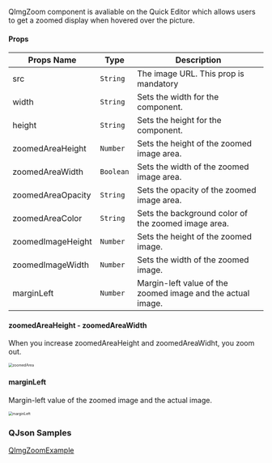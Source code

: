 QImgZoom component is avaliable on the Quick Editor which allows users to get a zoomed display when hovered over the picture.

#### Props

| Props Name   | Type                | Description                                                  |
| ------------ | ------------------- | ------------------------------------------------------------ |
| src    | `String`            | The image URL. This prop is mandatory |
| width | `String`    | Sets the width for the component. |
| height  | `String` | Sets the height for the component. |
| zoomedAreaHeight | `Number` | Sets the height of the zoomed image area. |
| zoomedAreaWidth | `Boolean`           | Sets the width of the zoomed image area. |
| zoomedAreaOpacity | `String` | Sets the opacity of the zoomed image area. |
| zoomedAreaColor | `String` | Sets the background color of the zoomed image area. |
| zoomedImageHeight | `Number` | Sets the height of the zoomed image. |
| zoomedImageWidth | `Number` | Sets the width of the zoomed image. |
| marginLeft | `Number` | Margin-left value of the zoomed image and the actual image. |



#### zoomedAreaHeight - zoomedAreaWidth

When you increase zoomedAreaHeight and zoomedAreaWidht, you zoom out.

<img src="https://cdn.softtech.com.tr/ngsp-quick/nemo/dev/mdImages/QImgZoom/zoomedArea.gif" alt="zoomedArea" style="zoom:50%;" />


#### marginLeft

Margin-left value of the zoomed image and the actual image.

<img src="https://cdn.softtech.com.tr/ngsp-quick/nemo/dev/mdImages/QImgZoom/marginLeft.gif" alt="marginLeft" style="zoom:50%;" />

### QJson Samples

 <a href=""
onclick="this.href='?q=qjsons/QImgZoom.qjson'; this.target=(window.location !== window.parent.location) ? '' : '_blank';"  target=''>QImgZoomExample</a>


